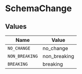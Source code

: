 # SchemaChange


## Values

| Name           | Value          |
| -------------- | -------------- |
| `NO_CHANGE`    | no_change      |
| `NON_BREAKING` | non_breaking   |
| `BREAKING`     | breaking       |